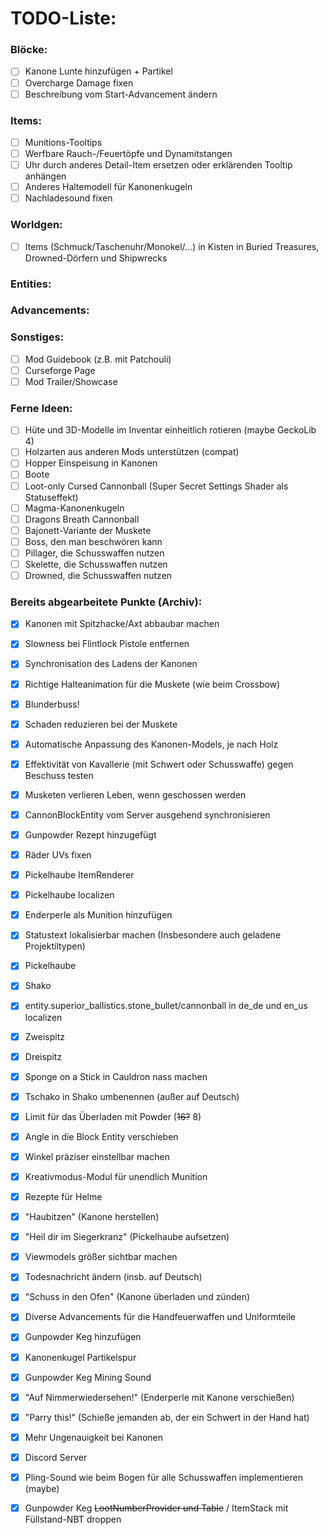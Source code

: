# TODO-Liste:

### Blöcke:
- [ ] Kanone Lunte hinzufügen + Partikel
- [ ] Overcharge Damage fixen
- [ ] Beschreibung vom Start-Advancement ändern

### Items:
- [ ] Munitions-Tooltips
- [ ] Werfbare Rauch-/Feuertöpfe und Dynamitstangen
- [ ] Uhr durch anderes Detail-Item ersetzen oder erklärenden Tooltip anhängen
- [ ] Anderes Haltemodell für Kanonenkugeln
- [ ] Nachladesound fixen

### Worldgen:
- [ ] Items (Schmuck/Taschenuhr/Monokel/...) in Kisten in Buried
      Treasures, Drowned-Dörfern und Shipwrecks

### Entities:

### Advancements:

### Sonstiges:
- [ ] Mod Guidebook (z.B. mit Patchouli)
- [ ] Curseforge Page
- [ ] Mod Trailer/Showcase

### Ferne Ideen:
- [ ] Hüte und 3D-Modelle im Inventar einheitlich rotieren (maybe GeckoLib 4)
- [ ] Holzarten aus anderen Mods unterstützen (compat)
- [ ] Hopper Einspeisung in Kanonen 
- [ ] Boote
- [ ] Loot-only Cursed Cannonball (Super Secret Settings Shader als Statuseffekt)
- [ ] Magma-Kanonenkugeln
- [ ] Dragons Breath Cannonball
- [ ] Bajonett-Variante der Muskete
- [ ] Boss, den man beschwören kann
- [ ] Pillager, die Schusswaffen nutzen
- [ ] Skelette, die Schusswaffen nutzen
- [ ] Drowned, die Schusswaffen nutzen

### Bereits abgearbeitete Punkte (Archiv):
- [x] Kanonen mit Spitzhacke/Axt abbaubar machen 
- [x] Slowness bei Flintlock Pistole entfernen 
- [x] Synchronisation des Ladens der Kanonen 
- [x] Richtige Halteanimation für die Muskete (wie beim Crossbow) 
- [x] Blunderbuss! 
- [x] Schaden reduzieren bei der Muskete 
- [x] Automatische Anpassung des Kanonen-Models, je nach Holz 
- [x] Effektivität von Kavallerie (mit Schwert oder Schusswaffe) gegen Beschuss testen 
- [x] Musketen verlieren Leben, wenn geschossen werden 
- [x] CannonBlockEntity vom Server ausgehend synchronisieren 
- [x] Gunpowder Rezept hinzugefügt
- [x] Räder UVs fixen 
- [x] Pickelhaube ItemRenderer
- [x] Pickelhaube localizen
- [x] Enderperle als Munition hinzufügen
- [x] Statustext lokalisierbar machen (Insbesondere auch geladene Projektiltypen)
- [x] Pickelhaube
- [x] Shako
- [x] entity.superior_ballistics.stone_bullet/cannonball in de_de und en_us localizen
- [x] Zweispitz
- [x] Dreispitz
- [x] Sponge on a Stick in Cauldron nass machen
- [x] Tschako in Shako umbenennen (außer auf Deutsch)
- [x] Limit für das Überladen mit Powder (~~16?~~ 8) 
- [x] Angle in die Block Entity verschieben
- [x] Winkel präziser einstellbar machen
- [x] Kreativmodus-Modul für unendlich Munition
- [x] Rezepte für Helme
- [x] "Haubitzen" (Kanone herstellen)
- [x] "Heil dir im Siegerkranz" (Pickelhaube aufsetzen)
- [x] Viewmodels größer sichtbar machen
- [x] Todesnachricht ändern (insb. auf Deutsch)
- [x] "Schuss in den Ofen" (Kanone überladen und zünden)
- [x] Diverse Advancements für die Handfeuerwaffen und Uniformteile
- [x] Gunpowder Keg hinzufügen 
- [x] Kanonenkugel Partikelspur
- [x] Gunpowder Keg Mining Sound
- [x] "Auf Nimmerwiedersehen!" (Enderperle mit Kanone verschießen)
- [x] "Parry this!" (Schieße jemanden ab, der ein Schwert in der Hand hat)
- [x] Mehr Ungenauigkeit bei Kanonen
- [x] Discord Server
- [x] Pling-Sound wie beim Bogen für alle Schusswaffen implementieren (maybe)
- [x] Gunpowder Keg ~~LootNumberProvider und Table~~ / ItemStack mit Füllstand-NBT droppen

